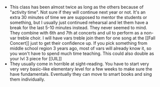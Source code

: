 
-  This class has been almost twice as long as the others because of "activity time". Not sure if they will continue next year or not. It's an extra 30 minutes of time we are supposed to mentor the students or something, but I usually just continued rehearsal and let them have a break for the last 5-10 minutes instead. They never seemed to mind. They combine with 6th and 7th at concerts and uil to perform as a non-var treble choir. I will have vars treble join them for one song at the [[Fall Concert]] just to get their confidence up. If you pick something from middle school region 3 years ago, most of vars will already know it, so you won't have to spend much time teaching. This could also double as your lvl 3 piece for [[UIL]]
- They usually come in horrible at sight-reading. You have to start very very very basic–like elementary level for a few weeks to make sure the have fundamentals. Eventually they can move to smart books and sing them individually. 